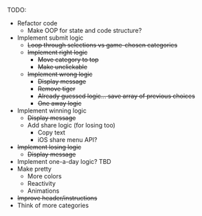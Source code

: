 TODO:
- Refactor code
	- Make OOP for state and code structure?
- Implement submit logic
	- ~~Loop through selections vs game-chosen categories~~
	- ~~Implement right logic~~
		- ~~Move category to top~~
		- ~~Make unclickable~~
	- ~~Implement wrong logic~~
		- ~~Display message~~
		- ~~Remove tiger~~
		- ~~Already guessed logic... save array of previous choices~~
		- ~~One away logic~~
- Implement winning logic
	- ~~Display message~~
	- Add share logic (for losing too)
		- Copy text
		- iOS share menu API?
- ~~Implement losing logic~~
	- ~~Display message~~
- Implement one-a-day logic? TBD
- Make pretty
	- More colors
	- Reactivity
	- Animations
- ~~Improve header/instructions~~
- Think of more categories
